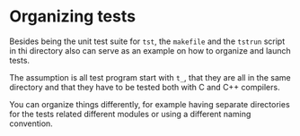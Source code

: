 # Organizing tests

Besides being the unit test suite for `tst`, the `makefile` and the
`tstrun` script in thi directory also can serve as an example on how
to organize and launch tests.

The assumption is all test program start with `t_`, that they are all
in the same directory and that they have to be tested both with C and C++
compilers. 

You can organize things differently, for example
having separate directories for the tests related different modules or 
using a different naming convention.

